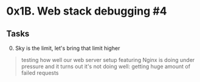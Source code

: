 # 0x1B. Web stack debugging #4

## Tasks
0. Sky is the limit, let's bring that limit higher
>  testing how well our web server setup featuring Nginx is
doing under pressure and it turns out it's not doing well:
getting huge amount of failed requests
